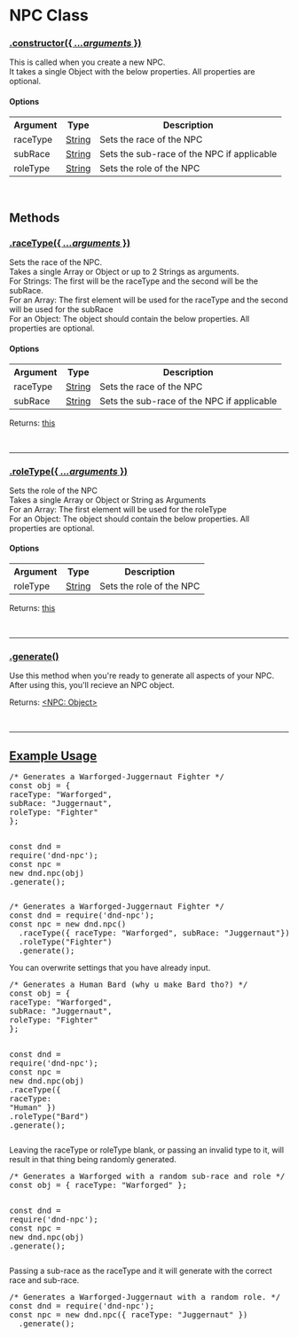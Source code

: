 <script>const page = "class"</script>
<h1 class="title"><b>NPC Class</b></h1>
<h3><a class="method" name="constructor" href="#constructor"><b>.constructor(<span class="args">{ <i>...arguments</i> }</span>)</b></a></h3>
<div class="embed">
	<p class="description">This is called when you create a new NPC.<br>
	It takes a single Object with the below properties. All properties are optional.</p>
	<h4><b>Options</b></h4>
	<table>
	<tr>
		<th>Argument</th>
		<th>Type</th>
		<th>Description</th>
	</tr><tr>
		<td>raceType</td>
		<td><a href="https://developer.mozilla.org/en-US/docs/Web/JavaScript/Reference/Global_Objects/String">String</a></td>
		<td>Sets the race of the NPC</td>
	</tr><tr>
		<td>subRace</td>
		<td><a href="https://developer.mozilla.org/en-US/docs/Web/JavaScript/Reference/Global_Objects/String">String</a></td>
		<td>Sets the sub-race of the NPC if applicable</td>
	</tr><tr>
		<td>roleType</td>
		<td><a href="https://developer.mozilla.org/en-US/docs/Web/JavaScript/Reference/Global_Objects/String">String</a></td>
		<td>Sets the role of the NPC</td>
	</tr>
	</table>
</div><br>
<h2><b>Methods</b></h2>
<h3><a class="method" name="raceType" href="#raceType"><b>.raceType(<span class="args">{ <i>...arguments</i> }</span>)</b></a></h3>
<div class="embed">
	<p class="description">Sets the race of the NPC.<br>
	Takes a single Array or Object or up to 2 Strings as arguments.<br>
	For Strings: The first will be the raceType and the second will be the subRace.<br>
	For an Array: The first element will be used for the raceType and the second will be used for the subRace<br>
	For an Object: The object should contain the below properties. All properties are optional.<br></p>
	<h4><b>Options</b></h4>
	<table>
	<tr>
		<th>Argument</th>
		<th>Type</th>
		<th>Description</th>
	</tr><tr>
		<td>raceType</td>
		<td><a href="https://developer.mozilla.org/en-US/docs/Web/JavaScript/Reference/Global_Objects/String">String</a></td>
		<td>Sets the race of the NPC</td>
	</tr><tr>
		<td>subRace</td>
		<td><a href="https://developer.mozilla.org/en-US/docs/Web/JavaScript/Reference/Global_Objects/String">String</a></td>
		<td>Sets the sub-race of the NPC if applicable<br></td>
	</tr>
	</table>
	<p>Returns: <a href="#top">this</a></p>
</div><br>
<hr>

<h3><a class="method" name="roleType" href="#roleType"><b>.roleType(<span class="args">{ <i>...arguments</i> }</span>)</b></a></h3>
<div class="embed">
	<p class="description">Sets the role of the NPC<br>
		Takes a single Array or Object or String as Arguments<br>
		For an Array: The first element will be used for the roleType<br>
		For an Object: The object should contain the below properties. All properties are optional.<br></p>
	<h4><b>Options</b></h4>
	<table>
	<tr>
		<th>Argument</th>
		<th>Type</th>
		<th>Description</th>
	</tr><tr>
		<td>roleType</td>
		<td><a href="https://developer.mozilla.org/en-US/docs/Web/JavaScript/Reference/Global_Objects/String">String</a></td>
		<td>Sets the role of the NPC</td>
	</tr>
	</table>
	<p>Returns: <a href="#top">this</a></p>
</div><br>
<hr>

<h3><a class="method" name="generate" href="#generate"><b>.generate()</b></a></h3>
<div class="embed">
	<p>Use this method when you're ready to generate all aspects of your NPC.<br>
		After using this, you'll recieve an NPC object.</p>
	<p>Returns: <a href="{{ site.baseurl }}/class/npc/object.html">&lt;NPC: Object&gt;</a></p>
</div><br>
<hr>

<h2><a class="method" name="examples" href="#examples"><b>Example Usage</b></a></h2>
<pre>
<span class="comment">/* Generates a Warforged-Juggernaut Fighter */</span>
<span class="keyword">const</span> obj = {
<span class="json">raceType</span><span class="require">:</span> <span class="string">"Warforged"</span>,
<span class="json">subRace</span><span class="require">:</span> <span class="string">"Juggernaut"</span>,
<span class="json">roleType</span><span class="require">:</span> <span class="string">"Fighter"</span>
};

<span class="keyword">const</span> dnd <span class="require">= require</span>(<span class="string">'dnd-npc'</span>);
<span class="keyword">const</span> npc <span class="require">=</span> <span class="keyword">new</span> dnd.<span class="json">npc</span>(obj)
  .<span class="function">generate</span>();
</pre>
<pre>
<span class="comment">/* Generates a Warforged-Juggernaut Fighter */</span>
<span class="keyword">const</span> dnd <span class="require">= require</span>(<span class="string">'dnd-npc'</span>);
<span class="keyword">const</span> npc <span class="require">=</span> <span class="keyword">new</span> dnd.<span class="json">npc</span>()
  .<span class="function">raceType</span>({ <span class="json">raceType</span><span class="require">:</span> <span class="string">"Warforged"</span>, <span class="json">subRace</span><span class="require">:</span> <span class="string">"Juggernaut"</span>})
  .<span class="function">roleType</span>(<span class="string">"Fighter"</span>)
  .<span class="function">generate</span>();
</pre>

<p>You can overwrite settings that you have already input.</p>
<pre>
<span class="comment">/* Generates a Human Bard (why u make Bard tho?) */</span>
<span class="keyword">const</span> obj = {
<span class="json">raceType</span><span class="require">:</span> <span class="string">"Warforged"</span>,
<span class="json">subRace</span><span class="require">:</span> <span class="string">"Juggernaut"</span>,
<span class="json">roleType</span><span class="require">:</span> <span class="string">"Fighter"</span>
};

<span class="keyword">const</span> dnd <span class="require">= require</span>(<span class="string">'dnd-npc'</span>);
<span class="keyword">const</span> npc <span class="require">=</span> <span class="keyword">new</span> dnd.<span class="json">npc</span>(obj)
  .<span class="function">raceType</span>({ <span class="json">raceType</span><span class="require">:</span> <span class="string">"Human"</span> })
  .<span class="function">roleType</span>(<span class="string">"Bard"</span>)
  .<span class="function">generate</span>();
</pre>
<p>Leaving the raceType or roleType blank, or passing an invalid type to it, will result in that thing being randomly generated.</p>
<pre>
<span class="comment">/* Generates a Warforged with a random sub-race and role */</span>
<span class="keyword">const</span> obj = { <span class="json">raceType</span><span class="require">:</span> <span class="string">"Warforged"</span> };

<span class="keyword">const</span> dnd <span class="require">= require</span>(<span class="string">'dnd-npc'</span>);
<span class="keyword">const</span> npc <span class="require">=</span> <span class="keyword">new</span> dnd.<span class="json">npc</span>(obj)
  .<span class="function">generate</span>();
</pre>
<p>Passing a sub-race as the raceType and it will generate with the correct race and sub-race.</p>
<pre>
<span class="comment">/* Generates a Warforged-Juggernaut with a random role. */</span>
<span class="keyword">const</span> dnd <span class="require">= require</span>(<span class="string">'dnd-npc'</span>);
<span class="keyword">const</span> npc <span class="require">=</span> <span class="keyword">new</span> dnd.<span class="json">npc</span>({ <span class="json">raceType</span><span class="require">:</span> <span class="string">"Juggernaut"</span> })
  .<span class="function">generate</span>();
</pre>
